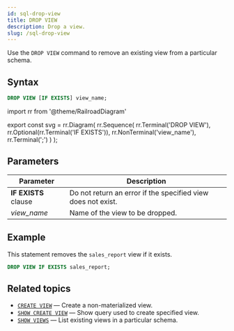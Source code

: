 ```yaml
---
id: sql-drop-view
title: DROP VIEW
description: Drop a view.
slug: /sql-drop-view
---
```


<head>
  <link rel="canonical" href="https://docs.risingwave.com/docs/current/sql-drop-user/" />
</head>

Use the `DROP VIEW` command to remove an existing view from a particular schema.

## Syntax

```sql
DROP VIEW [IF EXISTS] view_name;
```

import rr from '@theme/RailroadDiagram'

export const svg = rr.Diagram(
rr.Sequence(
rr.Terminal('DROP VIEW'),
rr.Optional(rr.Terminal('IF EXISTS')),
rr.NonTerminal('view_name'),
rr.Terminal(';')
)
);

<Drawer SVG={svg} />

## Parameters

| Parameter            | Description                                                  |
| -------------------- | ------------------------------------------------------------ |
| **IF EXISTS** clause | Do not return an error if the specified view does not exist. |
| _view_name_          | Name of the view to be dropped.                              |

## Example

This statement removes the `sales_report` view if it exists.

```sql
DROP VIEW IF EXISTS sales_report;
```

## Related topics

- [`CREATE VIEW`](sql-create-view.md) — Create a non-materialized view.
- [`SHOW CREATE VIEW`](sql-show-create-view.md) — Show query used to create specified view.
- [`SHOW VIEWS`](sql-show-views.md) — List existing views in a particular schema.
